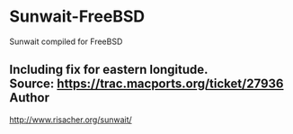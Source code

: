 # Sunwait-FreeBSD
Sunwait compiled for FreeBSD

Including fix for eastern longitude.
<br>Source: https://trac.macports.org/ticket/27936
Author
--
http://www.risacher.org/sunwait/
